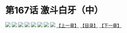 # 第167话 激斗白牙（中）
![](https://mhpic.xiaomingtaiji.net/comic/D/斗破苍穹拆分版/167话/1.jpg-zymk.middle.webp)
![](https://mhpic.xiaomingtaiji.net/comic/D/斗破苍穹拆分版/167话/2.jpg-zymk.middle.webp)
![](https://mhpic.xiaomingtaiji.net/comic/D/斗破苍穹拆分版/167话/3.jpg-zymk.middle.webp)
![](https://mhpic.xiaomingtaiji.net/comic/D/斗破苍穹拆分版/167话/4.jpg-zymk.middle.webp)
![](https://mhpic.xiaomingtaiji.net/comic/D/斗破苍穹拆分版/167话/5.jpg-zymk.middle.webp)
![](https://mhpic.xiaomingtaiji.net/comic/D/斗破苍穹拆分版/167话/6.jpg-zymk.middle.webp)
![](https://mhpic.xiaomingtaiji.net/comic/D/斗破苍穹拆分版/167话/7.jpg-zymk.middle.webp)
![](https://mhpic.xiaomingtaiji.net/comic/D/斗破苍穹拆分版/167话/8.jpg-zymk.middle.webp)
[【上一章】](./166.md)
[【目录】](./READMD.md)
[【下一章】](./168.md)
